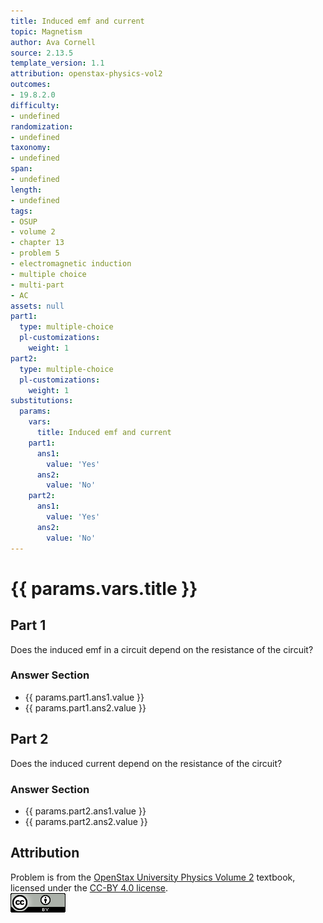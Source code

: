 ```yaml
---
title: Induced emf and current
topic: Magnetism
author: Ava Cornell
source: 2.13.5
template_version: 1.1
attribution: openstax-physics-vol2
outcomes:
- 19.8.2.0
difficulty:
- undefined
randomization:
- undefined
taxonomy:
- undefined
span:
- undefined
length:
- undefined
tags:
- OSUP
- volume 2
- chapter 13
- problem 5
- electromagnetic induction
- multiple choice
- multi-part
- AC
assets: null
part1:
  type: multiple-choice
  pl-customizations:
    weight: 1
part2:
  type: multiple-choice
  pl-customizations:
    weight: 1
substitutions:
  params:
    vars:
      title: Induced emf and current
    part1:
      ans1:
        value: 'Yes'
      ans2:
        value: 'No'
    part2:
      ans1:
        value: 'Yes'
      ans2:
        value: 'No'
---
```

# {{ params.vars.title }}

## Part 1

Does the induced emf in a circuit depend on the resistance of the circuit?

### Answer Section

- {{ params.part1.ans1.value }}
- {{ params.part1.ans2.value }}

## Part 2

Does the induced current depend on the resistance of the circuit?

### Answer Section

- {{ params.part2.ans1.value }}
- {{ params.part2.ans2.value }}

## Attribution

Problem is from the [OpenStax University Physics Volume 2](https://openstax.org/details/books/university-physics-volume-2) textbook, licensed under the [CC-BY 4.0 license](https://creativecommons.org/licenses/by/4.0/).<br>![Image representing the Creative Commons 4.0 BY license.](https://raw.githubusercontent.com/firasm/bits/master/by.png)